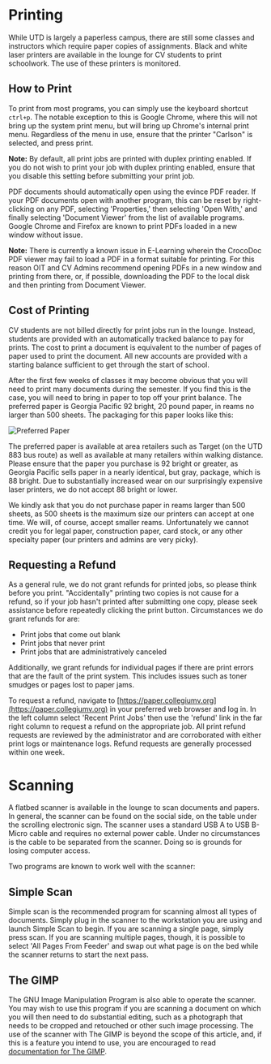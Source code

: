 # Printing

While UTD is largely a paperless campus, there are still some classes and instructors which require paper copies of assignments.  Black and white laser printers are available in the lounge for CV students to print schoolwork.  The use of these printers is monitored.


## How to Print

To print from most programs, you can simply use the keyboard shortcut `ctrl+p`.  The notable exception to this is Google Chrome, where this will not bring up the system print menu, but will bring up Chrome's internal print menu.  Regardless of the menu in use, ensure that the printer "Carlson" is selected, and press print.

**Note:** By default, all print jobs are printed with duplex printing enabled.  If you do not wish to print your job with duplex printing enabled, ensure that you disable this setting before submitting your print job.

PDF documents should automatically open using the evince PDF reader.  If your PDF documents open with another program, this can be reset by right-clicking on any PDF, selecting 'Properties,' then selecting 'Open With,' and finally selecting 'Document Viewer' from the list of available programs.  Google Chrome and Firefox are known to print PDFs loaded in a new window without issue.

**Note:** There is currently a known issue in E-Learning wherein the CrocoDoc PDF viewer may fail to load a PDF in a format suitable for printing.  For this reason OIT and CV Admins recommend opening PDFs in a new window and printing from there, or, if possible, downloading the PDF to the local disk and then printing from Document Viewer.


## Cost of Printing

CV students are not billed directly for print jobs run in the lounge.  Instead, students are provided with an automatically tracked balance to pay for prints.  The cost to print a document is equivalent to the number of pages of paper used to print the document.  All new accounts are provided with a starting balance sufficient to get through the start of school.

After the first few weeks of classes it may become obvious that you will need to print many documents during the semester.  If you find this is the case, you will need to bring in paper to top off your print balance.  The preferred paper is Georgia Pacific 92 bright, 20 pound paper, in reams no larger than 500 sheets.  The packaging for this paper looks like this:

![Preferred Paper](/img/cvos-print-and-scan-preferred_paper.jpg)

The preferred paper is available at area retailers such as Target (on the UTD 883 bus route) as well as available at many retailers within walking distance.  Please ensure that the paper you purchase is 92 bright or greater, as Georgia Pacific sells paper in a nearly identical, but gray, package, which is 88 bright.  Due to substantially increased wear on our surprisingly expensive laser printers, we do not accept 88 bright or lower.

We kindly ask that you do not purchase paper in reams larger than 500 sheets, as 500 sheets is the maximum size our printers can accept at one time.  We will, of course, accept smaller reams. Unfortunately we cannot credit you for legal paper, construction paper, card stock, or any other specialty paper (our printers and admins are very picky).


## Requesting a Refund

As a general rule, we do not grant refunds for printed jobs, so please think before you print.  "Accidentally" printing two copies is not cause for a refund, so if your job hasn't printed after submitting one copy, please seek assistance before repeatedly clicking the print button.  Circumstances we do grant refunds for are:

* Print jobs that come out blank
* Print jobs that never print
* Print jobs that are administratively canceled

Additionally, we grant refunds for individual pages if there are print errors that are the fault of the print system.  This includes issues such as toner smudges or pages lost to paper jams.

To request a refund, navigate to [https://paper.collegiumv.org](https://paper.collegiumv.org) in your preferred web browser and log in.  In the left column select 'Recent Print Jobs' then use the 'refund' link in the far right column to request a refund on the appropriate job.  All print refund requests are reviewed by the administrator and are corroborated with either print logs or maintenance logs.  Refund requests are generally processed within one week.


# Scanning

A flatbed scanner is available in the lounge to scan documents and papers.  In general, the scanner can be found on the social side, on the table under the scrolling electronic sign.  The scanner uses a standard USB A to USB B-Micro cable and requires no external power cable.  Under no circumstances is the cable to be separated from the scanner.  Doing so is grounds for losing computer access.

Two programs are known to work well with the scanner:

## Simple Scan

Simple scan is the recommended program for scanning almost all types of documents.  Simply plug in the scanner to the workstation you are using and launch Simple Scan to begin.  If you are scanning a single page, simply press scan.  If you are scanning multiple pages, though, it is possible to select 'All Pages From Feeder' and swap out what page is on the bed while the scanner returns to start the next pass.


## The GIMP

The GNU Image Manipulation Program is also able to operate the scanner.  You may wish to use this program if you are scanning a document on which you will then need to do substantial editing, such as a photograph that needs to be cropped and retouched or other such image processing.  The use of the scanner with The GIMP is beyond the scope of this article, and, if this is a feature you intend to use, you are encouraged to read [documentation for The GIMP](https://www.gimp.org/docs/).
